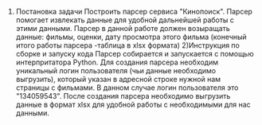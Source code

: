 1) Постановка задачи
Построить парсер сервиса "Кинопоиск". Парсер помогает извлекать данные для удобной дальнейшей работы с этими данными.
Парсер в данной работе должен возыращать данные: фильмы, оценки, дату просмотра этого фильма (конечный итого работы парсера -таблица в xlsx формата)
2)Инструкция по сборке и запуску кода
Парсер собирается и запускается с помощью интерпритатора Python.
Для создания парсера необходим уникальный логин пользователя (чьи данные необходимо выгрузить), который указан в адресной строке нужной нам страницы с фильмами.
В данном случае логин пользователя это "134059543".
После создания парсера необходимо выгрузить данные в формат xlsx для удобной работы с необходимыми для нас данными.
